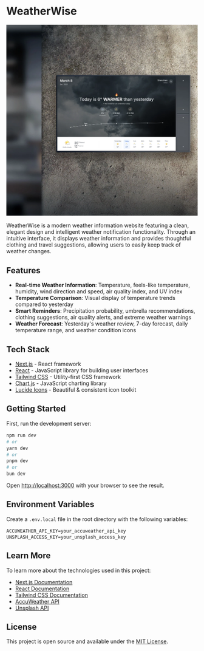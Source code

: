 # WeatherWise

![WeatherWise Preview](./preview.webp)

WeatherWise is a modern weather information website featuring a clean, elegant design and intelligent weather notification functionality. Through an intuitive interface, it displays weather information and provides thoughtful clothing and travel suggestions, allowing users to easily keep track of weather changes.

## Features

- **Real-time Weather Information**: Temperature, feels-like temperature, humidity, wind direction and speed, air quality index, and UV index
- **Temperature Comparison**: Visual display of temperature trends compared to yesterday
- **Smart Reminders**: Precipitation probability, umbrella recommendations, clothing suggestions, air quality alerts, and extreme weather warnings
- **Weather Forecast**: Yesterday's weather review, 7-day forecast, daily temperature range, and weather condition icons

## Tech Stack

- [Next.js](https://nextjs.org/) - React framework
- [React](https://reactjs.org/) - JavaScript library for building user interfaces
- [Tailwind CSS](https://tailwindcss.com/) - Utility-first CSS framework
- [Chart.js](https://www.chartjs.org/) - JavaScript charting library
- [Lucide Icons](https://lucide.dev/) - Beautiful & consistent icon toolkit

## Getting Started

First, run the development server:

```bash
npm run dev
# or
yarn dev
# or
pnpm dev
# or
bun dev
```

Open [http://localhost:3000](http://localhost:3000) with your browser to see the result.

## Environment Variables

Create a `.env.local` file in the root directory with the following variables:

```
ACCUWEATHER_API_KEY=your_accuweather_api_key
UNSPLASH_ACCESS_KEY=your_unsplash_access_key
```

## Learn More

To learn more about the technologies used in this project:

- [Next.js Documentation](https://nextjs.org/docs)
- [React Documentation](https://reactjs.org/docs)
- [Tailwind CSS Documentation](https://tailwindcss.com/docs)
- [AccuWeather API](https://developer.accuweather.com/)
- [Unsplash API](https://unsplash.com/developers)

## License

This project is open source and available under the [MIT License](LICENSE).
